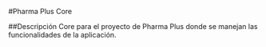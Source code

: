 #Pharma Plus Core

##Descripción
Core para el proyecto de Pharma Plus donde se manejan las funcionalidades de la aplicación.